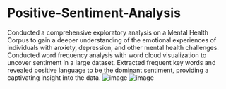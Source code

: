 # Positive-Sentiment-Analysis
Conducted a comprehensive exploratory analysis on a Mental Health Corpus to gain a deeper understanding of the emotional experiences of individuals with anxiety, depression, and other mental health challenges. Conducted word frequency analysis with word cloud visualization to uncover sentiment in a large dataset. Extracted frequent key words and revealed positive language to be the dominant sentiment, providing a captivating insight into the data.
![image](https://github.com/Tharoonaskar22/Positive-Sentiment-Analysis/assets/126347533/bda6cf63-27db-4c61-bb0c-64daf45db973)
![image](https://github.com/Tharoonaskar22/Positive-Sentiment-Analysis/assets/126347533/edbf5a5c-f31a-4c4a-b77a-d6bd394425c7)
